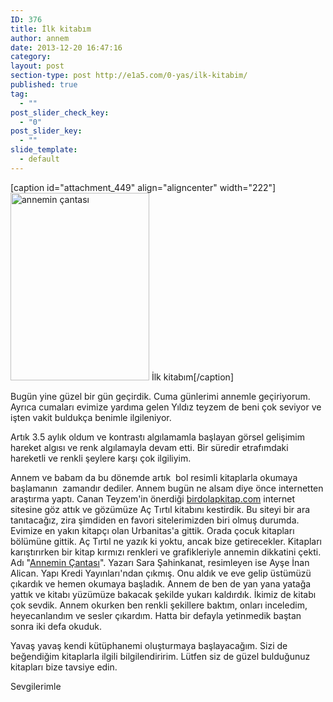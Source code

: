 ```yaml
---
ID: 376
title: İlk kitabım
author: annem
date: 2013-12-20 16:47:16
category:
layout: post
section-type: post http://e1a5.com/0-yas/ilk-kitabim/
published: true
tag:
  - ""
post_slider_check_key:
  - "0"
post_slider_key:
  - ""
slide_template:
  - default
---
```

[caption id="attachment_449" align="aligncenter" width="222"]<a href="http://www.idefix.com/kitap/annemin-cantasi-sara-sahinkanat/tanim.asp?sid=WCGANNVJ48HXESST4WCS&amp;referer=81992"><img class="   wp-image-449 size-medium" src="http://e1a5.com/wp-content/uploads/2013/12/annemin-çantası-222x300.jpg" alt="annemin çantası" width="222" height="300" /></a> İlk kitabım[/caption]

Bugün yine güzel bir gün geçirdik. Cuma günlerimi annemle geçiriyorum. Ayrıca cumaları evimize yardıma gelen Yıldız teyzem de beni çok seviyor ve işten vakit buldukça benimle ilgileniyor.

Artık 3.5 aylık oldum ve kontrastı algılamamla başlayan görsel gelişimim hareket algısı ve renk algılamayla devam etti. Bir süredir etrafımdaki hareketli ve renkli şeylere karşı çok ilgiliyim.

Annem ve babam da bu dönemde artık  bol resimli kitaplarla okumaya başlamanın  zamandır dediler. Annem bugün ne alsam diye önce internetten araştırma yaptı. Canan Teyzem'in önerdiği <a href="http://birdolapkitap.com" target="_blank">birdolapkitap.com</a> internet sitesine göz attık ve gözümüze Aç Tırtıl kitabını kestirdik. Bu siteyi bir ara tanıtacağız, zira şimdiden en favori sitelerimizden biri olmuş durumda. Evimize en yakın kitapçı olan Urbanitas'a gittik. Orada çocuk kitapları bölümüne gittik. Aç Tırtıl ne yazık ki yoktu, ancak bize getirecekler. Kitapları karıştırırken bir kitap kırmızı renkleri ve grafikleriyle annemin dikkatini çekti. Adı "<a href="http://www.idefix.com/kitap/annemin-cantasi-sara-sahinkanat/tanim.asp?sid=WCGANNVJ48HXESST4WCS&amp;referer=81992">Annemin Çantası</a>". Yazarı Sara Şahinkanat, resimleyen ise Ayşe İnan Alican. Yapı Kredi Yayınları'ndan çıkmış. Onu aldık ve eve gelip üstümüzü çıkardık ve hemen okumaya başladık. Annem de ben de yan yana yatağa yattık ve kitabı yüzümüze bakacak şekilde yukarı kaldırdık. İkimiz de kitabı çok sevdik. Annem okurken ben renkli şekillere baktım, onları inceledim, heyecanlandım ve sesler çıkardım. Hatta bir defayla yetinmedik baştan sonra iki defa okuduk.

Yavaş yavaş kendi kütüphanemi oluşturmaya başlayacağım. Sizi de beğendiğim kitaplarla ilgili bilgilendiririm. Lütfen siz de güzel bulduğunuz kitapları bize tavsiye edin.

Sevgilerimle
